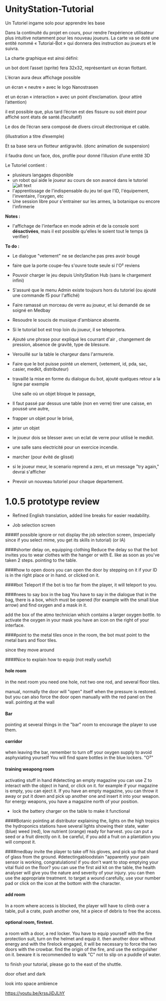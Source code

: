 # UnityStation-Tutorial
Un Tutoriel ingame solo pour apprendre les base


Dans la continuité du projet en cours, pour rendre l’expérience utilisateur plus intuitive notamment pour les
nouveau joueurs.
La carte va se doté une entité nommé « Tutorial-Bot » qui donnera des instruction au joueurs et le suivra.


La charte graphique est ainsi défini:

un bot dont l’asset (sprite) fera 32x32, représentant un écran flottant.

L’écran aura deux affichage possible

un écran « neutre » avec le logo Nanostrasen <N>
  
et un écran « interaction » avec un point d’exclamation. (pour attiré l’attention)
  
il est possible que, plus tard l’écran est des fissure ou soit éteint pour affiché sont états de santé.(facultatif)
  
Le dos de l’écran sera composé de divers circuit électronique et cable.
  
(illustration a titre d’exemple)
  
Et sa base sera un flotteur antigravité. (donc animation de suspension)
  
il faudra donc un face, dos, profile pour donné l’illusion d’une entité 3D
  
Le Tutoriel contient :
- plusieurs langages disponible
- un robot qui aide le joueur au cours de son avancé dans le tutoriel ![alt text](https://raw.githubusercontent.com/Unitystation-fork/UnityStation-Tutorial/main/Assets/Textures/Bot/Attention-Front/attention-front-1.gif)
- l'apprentissage de l'indispensable du jeu tel que l'ID, l'équipement, l'inventaire, l'oxygen, etc
- Une session libre pour s'entrainer sur les armes, la botanique ou encore l'infirmerie

<b>Notes :</b>
- l'affichage de l'interface en mode admin et de la console sont <b>désactivées</b>, mais il est possible qu'elles le soient tout le temps (à verifier)

<b>To do :</b>
- Le dialogue "vetement" ne se declanche pas pres avoir bougé
- faire que la porte coupe-feu s'ouvre toute seule si l'O² reviens
- Pouvoir charger le jeu depuis UnityStation Hub (sans le chargement infini)
- S'assuré que le menu Admin existe toujours hors du tutoriel (ou ajouté une commande f5 pour l'affiché)
- Faire ramassé un morceau de verre au joueur, et lui demandé de se soigné en Medbay
- Resoudre le soucis de musique d'ambiance absente.
- Si le tutorial bot est trop loin du joueur, il se teleportera.
- Ajouté une phrase pour expliqué les courrant d'air , changement de pression, absence de gravité, type de blessure.
- Verouillé sur la table le chargeur dans l'armurerie.
- Faire que le bot puisse pointé un element, (vetement, id, pda, sac, casier, medkit, distributeur)
- travaillé la mise en forme du dialogue du bot, ajouté quelques retour a la ligne par exemple
  
  Une salle où un objet bloque le passage,
- Il faut passé par dessus une table (non en verre)  tirer une caisse, en poussé une autre, 
- frapper un objet pour le brisé, 
- jeter un objet 

- le joueur dois se blesser avec un eclat de verre pour utilisé le medkit.


- une salle sans electricité pour un exercice incendie.
- marcher (pour évité de glissé)

- si le joueur meur, le scenario reprend a zero, et un message "try again," devrai s'afficher
  
  
- Prevoir un nouveau tutoriel pour chaque departement. 

# 1.0.5 prototype review
  
* Refined English translation, added line breaks for easier readability. 

* Job selection screen

####If possible ignore or not display the job selection screen, 
(especially since if you select mime, you get its skills in tutorial)
(or IA)

####shorter delay on, equipping clothing
Reduce the delay so that the bot invites you to wear clothes with the hanger or with E.
like as soon as you've taken 2 steps.
pointing to the table.

####how to open doors
you can open the door by stepping on it if your ID is in the right place or in hand.
or clicked on it.

####bot Teleport
If the bot is too far from the player, it will teleport to you.

####nees to say box in the bag
You have to say in the dialogue that in the bag, there is a box, which must be opened (for example with the small blue arrow)
and find oxygen and a mask in it.

add the box of the atmo technician which contains a larger oxygen bottle.
to activate the oxygen in your mask you have an icon on the right of your interface.

####point to the metal tiles
once in the room, the bot must point to the metal bars and floor tiles.

since they move around

####Nice to explain how to equip
(not really useful)

#### hole room
in the next room you need one hole, not two
one rod, and several floor tiles.


manual, normally the door will "open" itself when the pressure is restored.
but you can also force the door open manually with the red panel on the wall.
pointing at the wall


#### Bar
pointing at several things in the "bar" room
to encourage the player to use them.

#### corridor  
when leaving the bar, remember to turn off your oxygen supply to avoid asphyxiating yourself
You will find spare bottles in the blue lockers. "O²"

#### training weapong room
activating stuff in hand
#detecting an empty magazine
you can use Z to interact with the object in hand, or click on it.
for example if your magazine is empty, you can eject it.
If you have an empty magazine, you can throw it away or put it down and pick up another one and insert it into your weapon.
for energy weapons, you have a magazine north of your position.
* lock the battery charger on the table to make it functional


####Botanic
pointing at distributor
explaining the, lights on the high tropics
the hydroponics stations have several lights showing their state, water (blue) weed (red), low nutrient (orange) ready for harvest.
you can put a seed or a fruit directly on it.
be careful, if you add a fruit on a plantation you will compost it.

####medbay
  invite the player to take off his gloves, and pick up that shard of glass from the ground.
#detectingabloodstain
"apparently your pain sensor is working, congratulations!
if you don't want to stop emptying your vital fluid on the floor?
you can use the first aid kit on the table,
the health analyser will give you the nature and severity of your injury. 
you can then use the appropriate treatment.
to target a wound carefully, use your number pad or click on the icon at the bottom with the character.

#### add room
In a room where access is blocked, the player will have to climb over a table, pull a crate, push another one, hit a piece of debris
to free the access.

#### optional room, firetest.
a room with a door, a red locker.
You have to equip yourself with the fire protection suit, turn on the helmet and equip it.
then another door without energy and with the firelock engaged, it will be necessary to force the two doors with the crowbar.
find the origin of the fire, and use the extinguisher on it.
beware it is recommended to walk "C" not to slip on a puddle of water.


to finish your tutorial, please go to the east of the shuttle.

door ofset and dark

look into space ambience
  
  https://youtu.be/krssJiDJLhY
